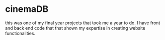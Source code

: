 # cinemaDB

this was one of my final year projects that took me a year to do. I have front and back end code that that shown my expertise in creating website functionalities. 
